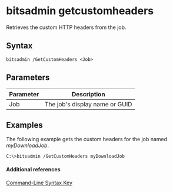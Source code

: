 # bitsadmin getcustomheaders



Retrieves the custom HTTP headers from the job.

## Syntax

```
bitsadmin /GetCustomHeaders <Job>
```

## Parameters

|Parameter|Description|
|---------|-----------|
|Job|The job's display name or GUID|

## <a name="BKMK_examples"></a>Examples

The following example gets the custom headers for the job named *myDownloadJob*.
```
C:\>bitsadmin /GetCustomHeaders myDownloadJob
```

#### Additional references

[Command-Line Syntax Key](command-line-syntax-key.md)